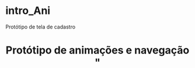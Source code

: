 # intro_Ani
Protótipo de tela de cadastro 
<div align="center">
<h1 align="center">Protótipo de animações e navegação  "</h1>
</div>
<div align="center">
  <src="./src/git/demo.mov" height ="600" width="350">
</div>
